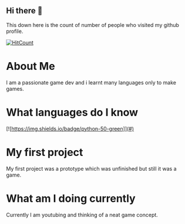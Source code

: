 ## Hi there 👋

This down here is the count of number of people who visited my github profile. 

[![HitCount](http://hits.dwyl.com/NrdyBhu1/NrdyBhu1.svg)](#)

# About Me
I am a passionate game dev and i learnt many languages only to make games.

# What languages do I know

[![https://img.shields.io/badge/python-50-green]](#)

# My first project
My first project was a prototype which was unfinished but still it was a game.

# What am I doing currently
Currently I am youtubing and thinking of a neat game concept.

